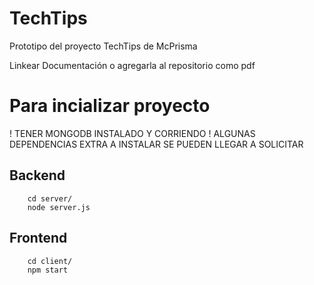 # TechTips

Prototipo del proyecto TechTips de McPrisma

Linkear Documentación o agregarla al repositorio como pdf 


# Para incializar proyecto

! TENER MONGODB INSTALADO Y CORRIENDO
! ALGUNAS DEPENDENCIAS EXTRA A INSTALAR SE PUEDEN LLEGAR A SOLICITAR

## Backend

```
    cd server/
    node server.js
```

## Frontend 

```
    cd client/
    npm start
```